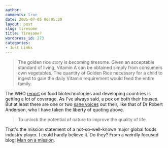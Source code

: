 ```yaml
---
author:
comments: true
date: 2005-07-05 06:05:20
layout: post
slug: tiresome
title: Tiresome?
wordpress_id: 273
categories:
- Just Links
---
```


> The golden rice story is becoming tiresome. Given an acceptable standard of living, Vitamin A can be obtained simply from consumers own vegetables. The quantity of Golden Rice necessary for a child to ingest to gain the daily Vitamin requirement would feed the entire family.

The WHO  [report](http://www.who.int/foodsafety/biotech/who_study/en/) on food biotechnologies and developing countries is getting a lot of coverage. As I've always said, a pox on both their houses. But at least there are one or two [sane voices](http://bmj.bmjjournals.com/cgi/eletters/331/7507/11?ck=nck#111167) out their, like that of Dr Robert Anderson, who I have taken the liberty of quoting above.


> To unlock the potential of nature to improve the quality of life. 


That's the mission statement of a not-so-well-known major global foods industry player. I could hardly believe it. Do they? From a weirdly focused blog: [Man on a mission](http://manonamission.blogspot.com/).
